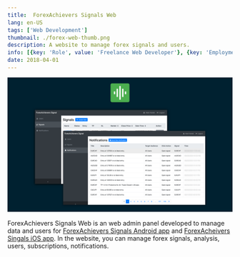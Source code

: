 ```yaml
---
title: 	ForexAchievers Signals Web
lang: en-US
tags: ['Web Development']
thumbnail: ./forex-web-thumb.png
description: A website to manage forex signals and users.
info: [{key: 'Role', value: 'Freelance Web Developer'}, {key: 'Employment', value: 'ForexAchievers, Singapore'}, {key: 'Skills involved', value: ['Web Development']}, {key: 'Tech used', value: ['Laravel', 'Google Billing API', 'iOS Billing API']}]
date: 2018-04-01
---
```

![An image](/forex-web.png)

ForexAchievers Signals Web is an web admin panel developed to manage data and users for [ForexAchievers Signals Android app](/project/forex.html) and [ForexAcheivers Singals iOS app](https://apps.apple.com/us/app/forexachievers-signals/id1312396005). In the website, you can manage forex signals, analysis, users, subscriptions, notifications.